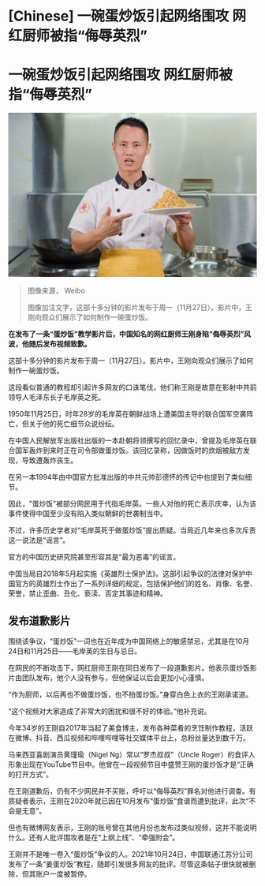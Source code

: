 # [Chinese] 一碗蛋炒饭引起网络围攻 网红厨师被指“侮辱英烈”

#  一碗蛋炒饭引起网络围攻 网红厨师被指“侮辱英烈”


![这部十多分钟的影片发布于周一（11月27日）。影片中，王刚向观众们展示了如何制作一碗蛋炒饭。](_131845553_wang_gang_002.jpg)

> 图像来源，  Weibo
>
> 图像加注文字，这部十多分钟的影片发布于周一（11月27日）。影片中，王刚向观众们展示了如何制作一碗蛋炒饭。

**在发布了一条“蛋炒饭”教学影片后，中国知名的网红厨师王刚身陷“侮辱英烈”风波，他随后发布视频致歉。**

这部十多分钟的影片发布于周一（11月27日）。影片中，王刚向观众们展示了如何制作一碗蛋炒饭。

这段看似普通的教程却引起许多网友的口诛笔伐，他们称王刚是故意在影射中共前领导人毛泽东长子毛岸英之死。

1950年11月25日，时年28岁的毛岸英在朝鲜战场上遭美国主导的联合国军空袭阵亡，但关于他的死亡细节众说纷纭。

在中国人民解放军出版社出版的一本赴朝将领撰写的回忆录中，曾提及毛岸英在联合国军轰炸到来时正在司令部做蛋炒饭。该回忆录称，因做饭时的炊烟被敌方发现，导致遭轰炸丧生。

在另一本1994年由中国官方批准出版的中共元帅彭德怀的传记中也提到了类似细节。

因此，"蛋炒饭"被部分网民用于代指毛岸英。一些人对他的死亡表示庆幸，认为该事件使得中国至少没有陷入类似朝鲜的世袭制当中。

不过，许多历史学者对“毛岸英死于做蛋炒饭”提出质疑。当局近几年来也多次斥责这一说法是“谣言”。

官方的中国历史研究院甚至形容其是“最为恶毒”的谣言。

中国当局自2018年5月起实施《英雄烈士保护法》。这部引起争议的法律对保护中国官方的英雄烈士作出了一系列详细的规定，包括保护他们的姓名、肖像、名誉、荣誉，禁止歪曲、丑化、亵渎、否定其事迹和精神。

##  发布道歉影片

围绕该争议，“蛋炒饭”一词也在近年成为中国网络上的敏感禁忌，尤其是在10月24日和11月25日——毛岸英的生日与忌日。

在网民的不断攻击下，网红厨师王刚在同日发布了一段道歉影片。他表示蛋炒饭影片由团队发布，他个人没有参与，但他保证以后会更加小心谨慎。

“作为厨师，以后再也不做蛋炒饭，也不拍蛋炒饭。”身穿白色上衣的王刚承诺道。

“这个视频对大家造成了非常大的困扰和很不好的体验。”他补充说。

今年34岁的王刚自2017年当起了美食博主，发布各种菜肴的烹饪制作教程，活跃在微博、抖音、西瓜视频和哔哩哔哩等社交媒体平台上，总粉丝量达到数千万。

马来西亚喜剧演员黄瑾瑜（Nigel Ng）常以“罗杰叔叔”（Uncle Roger）的食评人形象出现在YouTube节目中。他曾在一段视频节目中盛赞王刚的蛋炒饭才是“正确的打开方式”。

在王刚道歉后，仍有不少网民并不买账，呼吁以“侮辱英烈”罪名对他进行调查。有质疑者表示，王刚在2020年就已因在10月发布“蛋炒饭”食谱而遭到批评，此次“不会是无意”。

但也有微博网友表示，王刚的账号曾在其他月份也发布过类似视频，这并不能说明什么。还有人批评围攻者是在“上纲上线”、“牵强附会”。

王刚并不是唯一卷入“蛋炒饭”争议的人。2021年10月24日，中国联通江苏分公司发布了一条“姜蛋炒饭”教程，随即引发很多网友的批评。尽管这条帖子很快就被删除，但其账户一度被暂停。


